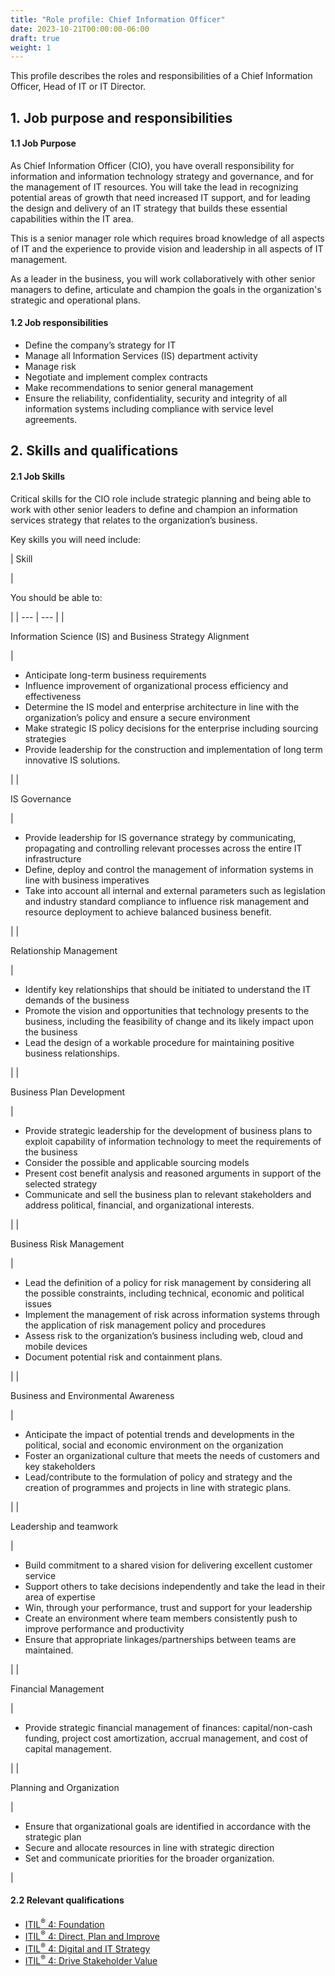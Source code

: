 ```yaml
---
title: "Role profile: Chief Information Officer"
date: 2023-10-21T00:00:00-06:00
draft: true
weight: 1
---
```


This profile describes the roles and responsibilities of a Chief Information Officer, Head of IT or IT Director.

## 1. Job purpose and responsibilities

#### 1.1 Job Purpose

As Chief Information Officer (CIO), you have overall responsibility for information and information technology strategy and governance, and for the management of IT resources. You will take the lead in recognizing potential areas of growth that need increased IT support, and for leading the design and delivery of an IT strategy that builds these essential capabilities within the IT area.

This is a senior manager role which requires broad knowledge of all aspects of IT and the experience to provide vision and leadership in all aspects of IT management.

As a leader in the business, you will work collaboratively with other senior managers to define, articulate and champion the goals in the organization's strategic and operational plans.

#### 1.2 Job responsibilities

*   Define the company’s strategy for IT
*   Manage all Information Services (IS) department activity
*   Manage risk
*   Negotiate and implement complex contracts
*   Make recommendations to senior general management
*   Ensure the reliability, confidentiality, security and integrity of all information systems including compliance with service level agreements.

## 2. Skills and qualifications

#### 2.1 Job Skills

Critical skills for the CIO role include strategic planning and being able to work with other senior leaders to define and champion an information services strategy that relates to the organization’s business.

Key skills you will need include:

| 
Skill

 | 

You should be able to:

 |
| --- | --- |
| 

Information Science (IS) and Business Strategy Alignment

 | 

*   Anticipate long-term business requirements
*   Influence improvement of organizational process efficiency and effectiveness
*   Determine the IS model and enterprise architecture in line with the organization’s policy and ensure a secure environment
*   Make strategic IS policy decisions for the enterprise including sourcing strategies
*   Provide leadership for the construction and implementation of long term innovative IS solutions.

 |
| 

IS Governance

 | 

*   Provide leadership for IS governance strategy by communicating, propagating and controlling relevant processes across the entire IT infrastructure
*   Define, deploy and control the management of information systems in line with business imperatives
*   Take into account all internal and external parameters such as legislation and industry standard compliance to influence risk management and resource deployment to achieve balanced business benefit.

 |
| 

Relationship Management

 | 

*   Identify key relationships that should be initiated to understand the IT demands of the business
*   Promote the vision and opportunities that technology presents to the business, including the feasibility of change and its likely impact upon the business
*   Lead the design of a workable procedure for maintaining positive business relationships.

 |
| 

Business Plan Development

 | 

*   Provide strategic leadership for the development of business plans to exploit capability of information technology to meet the requirements of the business
*   Consider the possible and applicable sourcing models
*   Present cost benefit analysis and reasoned arguments in support of the selected strategy
*   Communicate and sell the business plan to relevant stakeholders and address political, financial, and organizational interests.

 |
| 

Business Risk Management

 | 

*   Lead the definition of a policy for risk management by considering all the possible constraints, including technical, economic and political issues
*   Implement the management of risk across information systems through the application of risk management policy and procedures
*   Assess risk to the organization’s business including web, cloud and mobile devices
*   Document potential risk and containment plans.

 |
| 

Business and Environmental Awareness

 | 

*   Anticipate the impact of potential trends and developments in the political, social and economic environment on the organization
*   Foster an organizational culture that meets the needs of customers and key stakeholders
*   Lead/contribute to the formulation of policy and strategy and the creation of programmes and projects in line with strategic plans.

 |
| 

Leadership and teamwork

 | 

*   Build commitment to a shared vision for delivering excellent customer service
*   Support others to take decisions independently and take the lead in their area of expertise
*   Win, through your performance, trust and support for your leadership
*   Create an environment where team members consistently push to improve performance and productivity
*   Ensure that appropriate linkages/partnerships between teams are maintained.

 |
| 

Financial Management

 | 

*   Provide strategic financial management of finances: capital/non-cash funding, project cost amortization, accrual management, and cost of capital management.

 |
| 

Planning and Organization

 | 

*   Ensure that organizational goals are identified in accordance with the strategic plan
*   Secure and allocate resources in line with strategic direction
*   Set and communicate priorities for the broader organization.

 |

#### 2.2 Relevant qualifications

*   [ITIL<sup>®</sup> 4: Foundation](https://www.axelos.com/certifications/itil-service-management/itil-4-foundation)
*   [ITIL<sup>®</sup> 4: Direct, Plan and Improve](https://www.axelos.com/certifications/itil-service-management/managing-professional/direct-plan-and-improve)
*   [ITIL<sup>®</sup> 4: Digital and IT Strategy](https://www.axelos.com/certifications/itil-service-management/strategic-leader/digital-and-it-strategy)
*   [ITIL<sup>®</sup> 4: Drive Stakeholder Value](https://www.axelos.com/certifications/itil-service-management/managing-professional/drive-stakeholder-value)[](https://www.axelos.com/certifications/itil-service-management/itil-4-foundation)
